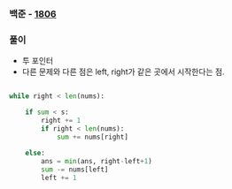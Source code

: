 ### 백준 - [1806](https://www.acmicpc.net/problem/1806)

### 풀이

* 투 포인터
* 다른 문제와 다른 점은 left, right가 같은 곳에서 시작한다는 점.

```Python

while right < len(nums):

    if sum < s:
        right += 1
        if right < len(nums):
            sum += nums[right]
        
    else:
        ans = min(ans, right-left+1)
        sum -= nums[left]
        left += 1

```